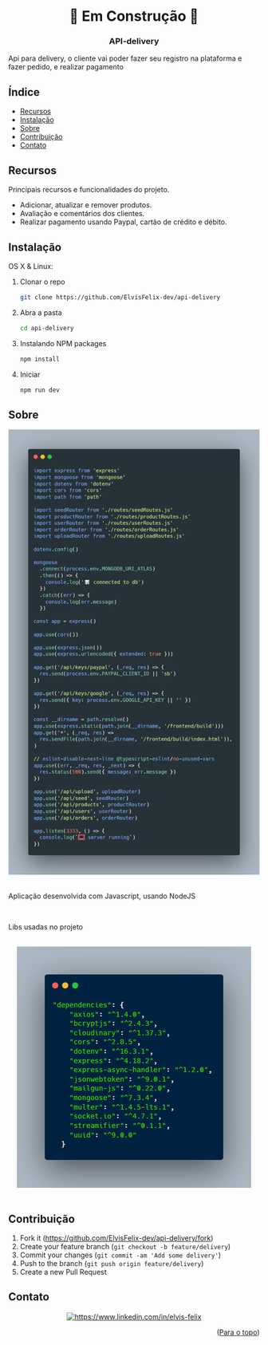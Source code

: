 <div align="center" id="top">
  <h1>🚧 Em Construção 🚧</h1>
</div>

<h3 align="center">API-delivery</h3>

Api para delivery, o cliente vai poder fazer seu registro na plataforma e fazer pedido, e realizar pagamento

## Índice

- [Recursos](#recursos)
- [Instalação](#instalação)
- [Sobre](#uso)
- [Contribuição](#contribuição)
- [Contato](#contato)

## Recursos

Principais recursos e funcionalidades do projeto.

- Adicionar, atualizar e remover produtos.
- Avaliação e comentários dos clientes.
- Realizar pagamento usando Paypal, cartão de crédito e débito.

## Instalação

OS X & Linux:

1. Clonar o repo
   ```sh
   git clone https://github.com/ElvisFelix-dev/api-delivery
   ```
2. Abra a pasta
   ```sh
   cd api-delivery

3. Instalando NPM packages
   ```sh
   npm install
   ```

4. Iniciar
   ```sh
   npm run dev
   ```

## Sobre

<div align="center">
  <img src="server.png" alt="server"><br />
  <br />
</div>

<p>
  Aplicação desenvolvida com Javascript, usando NodeJS
</p>

</br>
<p>
  Libs usadas no projeto
</p>
</br>
<div align="center">
  <img src="libs.png" alt="libs"><br />
  <br />
</div>



## Contribuição

1. Fork it (<https://github.com/ElvisFelix-dev/api-delivery/fork>)
2. Create your feature branch (`git checkout -b feature/delivery`)
3. Commit your changes (`git commit -am 'Add some delivery'`)
4. Push to the branch (`git push origin feature/delivery`)
5. Create a new Pull Request

## Contato

<p align="center"><a href="https://www.linkedin.com/in/elvis-felix" target="blank"><img align="center" src="https://raw.githubusercontent.com/rahuldkjain/github-profile-readme-generator/master/src/images/icons/Social/linked-in-alt.svg" alt="https://www.linkedin.com/in/elvis-felix" height="30" width="40" /></a></p>


<p align="right">(<a href="#topo">Para o topo</a>)</p>

